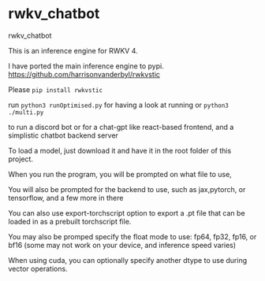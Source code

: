 # rwkv_chatbot

rwkv_chatbot

This is an inference engine for RWKV 4.

I have ported the main inference engine to pypi.
https://github.com/harrisonvanderbyl/rwkvstic

Please `pip install rwkvstic`

run
`python3 runOptimised.py`
for having a look at running
or
`python3 ./multi.py`

to run a discord bot or for a chat-gpt like react-based frontend, and a simplistic chatbot backend server

To load a model, just download it and have it in the root folder of this project.

When you run the program, you will be prompted on what file to use,

You will also be prompted for the backend to use, such as jax,pytorch, or tensorflow, and a few more in there

You can also use export-torchscript option to export a .pt file that can be loaded in as a prebuilt torchscript file.

You may also be promped specify the float mode to use: fp64, fp32, fp16, or bf16 (some may not work on your device, and inference speed varies)

When using cuda, you can optionally specify another dtype to use during vector operations.
